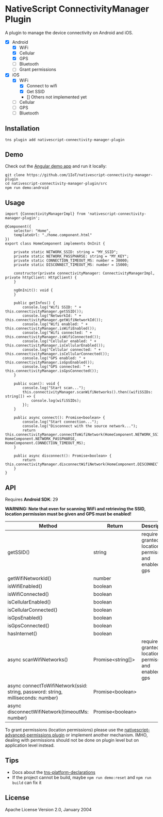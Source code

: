 # NativeScript ConnectivityManager Plugin

A plugin to manage the device connectivity on Android and iOS.

- [x] Android
  - [x] WiFi
  - [x] Cellular
  - [x] GPS
  - [ ] Bluetooth
  - [ ] Grant permissions
- [x] iOS
  - [x] WiFi
    - [x] Connect to wifi
    - [x] Get SSID
    - [] Others not implemented yet
  - [ ] Cellular
  - [ ] GPS
  - [ ] Bluetooth

## Installation

`tns plugin add nativescript-connectivity-manager-plugin`

## Demo

Check out the [Angular demo app](https://github.com/1IoT/nativescript-connectivity-manager-plugin/blob/master/demo-angular/src/app/home/home.component.ts)
and run it locally:

```
git clone https://github.com/1IoT/nativescript-connectivity-manager-plugin
cd nativescript-connectivity-manager-plugin/src
npm run demo:android
```

## Usage

```
import {ConnectivityManagerImpl} from 'nativescript-connectivity-manager-plugin';

@Component({
    selector: "Home",
    templateUrl: "./home.component.html"
})
export class HomeComponent implements OnInit {

    private static NETWORK_SSID: string = "MY_SSID";
    private static NETWORK_PASSPHARSE: string = "MY_KEY";
    private static CONNECTION_TIMEOUT_MS: number = 30000;
    private static DISCONNECT_TIMEOUT_MS: number = 15000;

    constructor(private connectivityManager: ConnectivityManagerImpl, private httpClient: HttpClient) {
    }

    ngOnInit(): void {
    }

    public getInfos() {
        console.log("Wifi SSID: " + this.connectivityManager.getSSID());
        console.log("NetworkId: " + this.connectivityManager.getWifiNetworkId());
        console.log("Wifi enabled: " + this.connectivityManager.isWifiEnabled());
        console.log("Wifi connected: " + this.connectivityManager.isWifiConnected());
        console.log("Cellular enabled: " + this.connectivityManager.isCellularEnabled());
        console.log("Cellular connected: " + this.connectivityManager.isCellularConnected());
        console.log("GPS enabled: " + this.connectivityManager.isGpsEnabled());
        console.log("GPS connected: " + this.connectivityManager.isGpsConnected());
    }

    public scan(): void {
        console.log("Start scan...");
        this.connectivityManager.scanWifiNetworks().then((wifiSSIDs: string[]) => {
            console.log(wifiSSIDs);
        });
    }

    public async connect(): Promise<boolean> {
        console.log("Start connection...");
        console.log("Disconnect with the source network...");
        return this.connectivityManager.connectToWifiNetwork(HomeComponent.NETWORK_SSID, HomeComponent.NETWORK_PASSPHARSE, HomeComponent.CONNECTION_TIMEOUT_MS);
    }

    public async disconnect(): Promise<boolean> {
        return this.connectivityManager.disconnectWifiNetwork(HomeComponent.DISCONNECT_TIMEOUT_MS);
    }
}

```

## API

Requires **Android SDK**: 29

**WARNING: Note that even for scanning WiFi and retrieving the SSID, location permission must be given and GPS must be enabled!**

| Method                                                                           | Return              | Description                                          |
| -------------------------------------------------------------------------------- | ------------------- | ---------------------------------------------------- |
| getSSID()                                                                        | string              | requires granted location permission and enabled gps |
| getWifiNetworkId()                                                               | number              |
| isWifiEnabled()                                                                  | boolean             |
| isWifiConnected()                                                                | boolean             |
| isCellularEnabled()                                                              | boolean             |
| isCellularConnected()                                                            | boolean             |
| isGpsEnabled()                                                                   | boolean             |
| isGpsConnected()                                                                 | boolean             |
| hasInternet()                                                                    | boolean             |
| async scanWifiNetworks()                                                         | Promise\<string[]\> | requires granted location permission and enabled gps |
| async connectToWifiNetwork(ssid: string, password: string, milliseconds: number) | Promise\<boolean\>  |
| async disconnectWifiNetwork(timeoutMs: number)                                   | Promise\<boolean\>  |

To grant permissions (location permissions) please use the [nativescript-advanced-permissions plugin](https://market.nativescript.org/plugins/nativescript-advanced-permissions/) or implement another mechanism. IMHO, dealing with permissions should not be done on plugin level but on application level instead.

## Tips

- Docs about the [tns-platform-declarations](https://github.com/NativeScript/NativeScript/tree/master/tns-platform-declarations)
- If the project cannot be build, maybe `npm run demo:reset` and `npm run build` can fix it

## License

Apache License Version 2.0, January 2004
